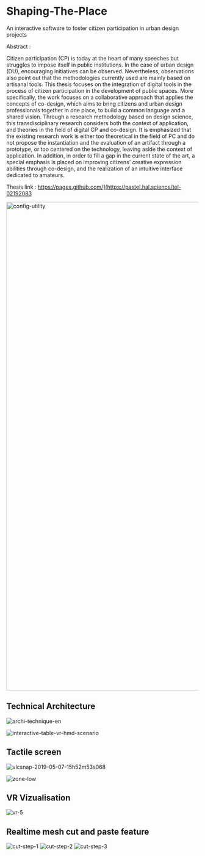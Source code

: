 # Shaping-The-Place
An interactive software to foster citizen participation in urban design projects

Abstract :

Citizen participation (CP) is today at the heart of many speeches but struggles to impose itself in public institutions. In the case of urban design (DU), encouraging initiatives can be observed. Nevertheless, observations also point out that the methodologies currently used are mainly based on artisanal tools. This thesis focuses on the integration of digital tools in the process of citizen participation in the development of public spaces. More specifically, the work focuses on a collaborative approach that applies the concepts of co-design, which aims to bring citizens and urban design professionals together in one place, to build a common language and a shared vision. Through a research methodology based on design science, this transdisciplinary research considers both the context of application, and theories in the field of digital CP and co-design. It is emphasized that the existing research work is either too theoretical in the field of PC and do not propose the instantiation and the evaluation of an artifact through a prototype, or too centered on the technology, leaving aside the context of application. In addition, in order to fill a gap in the current state of the art, a special emphasis is placed on improving citizens' creative expression abilities through co-design, and the realization of an intuitive interface dedicated to amateurs.

Thesis link : https://pages.github.com/](https://pastel.hal.science/tel-02192083


<img width="1280" alt="config-utility" src="https://github.com/Biouche/Shaping-The-Place/assets/5521028/5af3c2b1-c1c5-4ae0-acd9-861cae5aa48f">

## Technical Architecture

![archi-technique-en](https://github.com/Biouche/Shaping-The-Place/assets/5521028/1732fbd2-3ba0-41fe-a651-a536467215d4)

![interactive-table-vr-hmd-scenario](https://github.com/Biouche/Shaping-The-Place/assets/5521028/d43e7483-6565-411f-9d26-f5dcdc9c8e21)

## Tactile screen
![vlcsnap-2019-05-07-15h52m53s068](https://github.com/Biouche/Shaping-The-Place/assets/5521028/e64bd293-835f-4de0-9ea4-ca0bf77f987b)

![zone-low](https://github.com/Biouche/Shaping-The-Place/assets/5521028/b0e8d3ba-6f0f-4494-a482-9c62abe10fcf)

## VR Vizualisation

![vr-5](https://github.com/Biouche/Shaping-The-Place/assets/5521028/a93c5e8b-5968-48b7-8800-1c8fed90b8a9)

## Realtime mesh cut and paste feature
![cut-step-1](https://github.com/Biouche/Shaping-The-Place/assets/5521028/9972eee9-5cbb-4270-9792-8a4ef25b7f33)
![cut-step-2](https://github.com/Biouche/Shaping-The-Place/assets/5521028/e09a37d4-96b4-4166-bfb0-5fec5fbe7495)
![cut-step-3](https://github.com/Biouche/Shaping-The-Place/assets/5521028/879defa0-24a0-44a6-8a12-fdb47a1d91b7)
